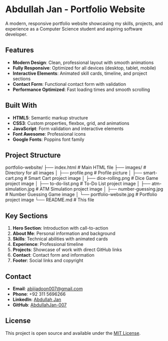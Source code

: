 # Abdullah Jan - Portfolio Website

A modern, responsive portfolio website showcasing my skills, projects, and experience as a Computer Science student and aspiring software developer.

## Features

- **Modern Design**: Clean, professional layout with smooth animations
- **Fully Responsive**: Optimized for all devices (desktop, tablet, mobile)
- **Interactive Elements**: Animated skill cards, timeline, and project sections
- **Contact Form**: Functional contact form with validation
- **Performance Optimized**: Fast loading times and smooth scrolling

##  Built With

- **HTML5**: Semantic markup structure
- **CSS3**: Custom properties, flexbox, grid, and animations
- **JavaScript**: Form validation and interactive elements
- **Font Awesome**: Professional icons
- **Google Fonts**: Poppins font family

## Project Structure

portfolio-website/
├── index.html          # Main HTML file
├── images/             # Directory for all images
│   ├── profile.png     # Profile picture
│   ├── smart-cart.png  # Smart Cart project image
│   ├── dice-rolling.png # Dice Game project image
│   ├── to-do-list.png  # To-Do List project image
│   ├── atm-simulation.jpg # ATM Simulation project image
│   ├── number-guessing.jpg # Number Guessing Game image
│   └── portfolio-website.jpg # Portfolio project image
└── README.md           # This file

## Key Sections

1. **Hero Section**: Introduction with call-to-action
2. **About Me**: Personal information and background
3. **Skills**: Technical abilities with animated cards
4. **Experience**: Professional timeline
5. **Projects**: Showcase of work with direct GitHub links
6. **Contact**: Contact form and information
7. **Footer**: Social links and copyright

## Contact

- **Email**: abiijadoon007@gmail.com
- **Phone**: +92 311 5696266
- **LinkedIn**: [Abdullah Jan](https://www.linkedin.com/in/abdullah-jan-128587343)
- **GitHub**: [AbdullahJan-007](https://github.com/AbdullahJan-007)

## License

This project is open source and available under the [MIT License](LICENSE).
